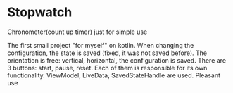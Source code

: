 # Stopwatch
Chronometer(count up timer) just for simple use

The first small project "for myself" on kotlin.
When changing the configuration, the state is saved (fixed, it was not saved before).
The orientation is free: vertical, horizontal, the configuration is saved.
There are 3 buttons: start, pause, reset. Each of them is responsible for its own functionality.
ViewModel, LiveData, SavedStateHandle are used.
Pleasant use
